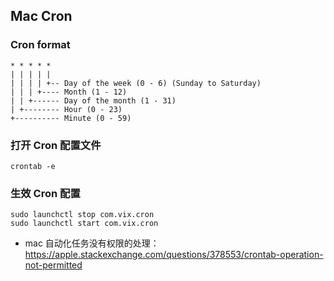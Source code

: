 ## Mac Cron

### Cron format
```
* * * * *
| | | | |
| | | | +-- Day of the week (0 - 6) (Sunday to Saturday)
| | | +---- Month (1 - 12)
| | +------ Day of the month (1 - 31)
| +-------- Hour (0 - 23)
+---------- Minute (0 - 59)
```

### 打开 Cron 配置文件

```
crontab -e
```

### 生效 Cron 配置

```
sudo launchctl stop com.vix.cron
sudo launchctl start com.vix.cron
```

- mac 自动化任务没有权限的处理：https://apple.stackexchange.com/questions/378553/crontab-operation-not-permitted
